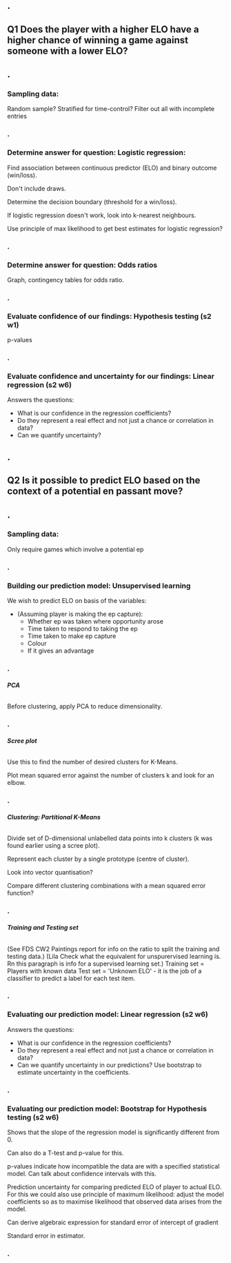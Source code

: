 
## .
## __Q1 Does the player with a higher ELO have a higher chance of winning a game against someone with a lower ELO?__
## .

### __Sampling data:__
Random sample? Stratified for time-control?
Filter out all with incomplete entries
### .

### __Determine answer for question: Logistic regression:__
Find association between continuous predictor (ELO) and binary outcome (win/loss).

Don't include draws.

Determine the decision boundary (threshold for a win/loss).

If logistic regression doesn't work, look into k-nearest neighbours.

Use principle of max likelihood to get best estimates for logistic regression?
### .

### __Determine answer for question: Odds ratios__
Graph, contingency tables for odds ratio.
### .

### __Evaluate confidence of our findings: Hypothesis testing (s2 w1)__
p-values
### .

### __Evaluate confidence and uncertainty for our findings: Linear regression (s2 w6)__
Answers the questions:
- What is our confidence in the regression coefficients?
- Do they represent a real effect and not just a chance or correlation in data?
- Can we quantify uncertainty?
## .

## __Q2 Is it possible to predict ELO based on the context of a potential en passant move?__
## .

### __Sampling data:__
Only require games which involve a potential ep
### .

### __Building our prediction model: Unsupervised learning__

We wish to predict ELO on basis of the variables:
- (Assuming player is making the ep capture): 
    - Whether ep was taken where opportunity arose
    - Time taken to respond to taking the ep
    - Time taken to make ep capture
    - Colour
    - If it gives an advantage
### .

###### __PCA__
Before clustering, apply PCA to reduce dimensionality.
### .

###### __Scree plot__
Use this to find the number of desired clusters for K-Means.

Plot mean squared error against the number of clusters k and look for an elbow.
### .

###### __Clustering: Partitional K-Means__

Divide set of D-dimensional unlabelled data points into k clusters (k was found earlier using a scree plot).

Represent each cluster by a single prototype (centre of cluster).

Look into vector quantisation?

Compare different clustering combinations with a mean squared error function?
### .

###### __Training and Testing set__
(See FDS CW2 Paintings report for info on the ratio to split the training and testing data.)
(Lila Check what the equivalent for unspurervised learning is. Rn this paragraph is info for a supervised learning set.)
Training set = Players with known data
Test set = 'Unknown ELO' - it is the job of a classifier to predict a label for each test item.
### .

### __Evaluating our prediction model: Linear regression (s2 w6)__
Answers the questions:
- What is our confidence in the regression coefficients?
- Do they represent a real effect and not just a chance or correlation in data?
- Can we quantify uncertainty in our predictions? Use bootstrap to estimate uncertainty in the coefficients.
### .
  
### __Evaluating our prediction model: Bootstrap for Hypothesis testing (s2 w6)__
Shows that the slope of the regression model is significantly different from 0.

Can also do a T-test and p-value for this.

p-values indicate how incompatible the data are with a specified statistical model. Can talk about confidence intervals with this.

Prediction uncertainty for comparing predicted ELO of player to actual ELO.
For this we could also use principle of maximum likelihood: adjust the model coefficients so as to maximise likelihood that observed data arises from the model.

Can derive algebraic expression for standard error of intercept of gradient

Standard error in estimator.
### .